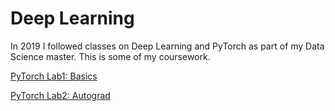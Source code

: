 # Deep Learning

In 2019 I followed classes on Deep Learning and PyTorch as part of my Data Science master. 
This is some of my coursework.

[PyTorch Lab1: Basics](DSTI_DL_Labs1_2019.ipynb)

[PyTorch Lab2: Autograd](Lab2_autograd_automatic_diff.ipynb)

